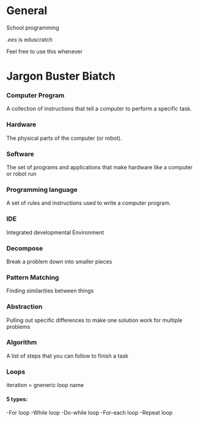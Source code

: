 # General

School programming

_.ees_ is eduscratch

Feel free to use this whenever

# Jargon Buster Biatch

### Computer Program

A collection of instructions that tell a computer to perform a specific task.

### Hardware

The physical parts of the computer (or robot).

### Software

The set of programs and applications that make hardware like a computer or robot run

### Programming language 

A set of rules and instructions used to write a computer program. 

### IDE

Integrated developmental Environment

### Decompose

Break a problem down into smaller pieces

### Pattern Matching

Finding similarities between things

### Abstraction
 
Pulling out specific differences to make one solution work for multiple problems

### Algorithm
 
A list of steps that you can follow to finish a task

### Loops

iteration = gneneric loop name 

#### 5 types:

-For loop
-While loop
-Do-while loop
-For-each loop
-Repeat loop
